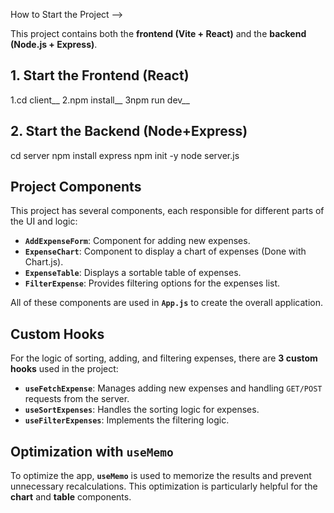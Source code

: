 How to Start the Project -->

This project contains both the **frontend (Vite + React)** and the **backend (Node.js + Express)**.

##  1. Start the Frontend (React)
1.cd client__
2.npm install__
3npm run dev__

##  2. Start the Backend (Node+Express)
cd server
npm install express
npm init -y
node server.js

## Project Components
This project has several components, each responsible for different parts of the UI and logic:

- **`AddExpenseForm`**: Component for adding new expenses.
- **`ExpenseChart`**: Component to display a chart of expenses (Done with Chart.js).
- **`ExpenseTable`**: Displays a sortable table of expenses.
- **`FilterExpense`**: Provides filtering options for the expenses list.

All of these components are used in **`App.js`** to create the overall application.

## Custom Hooks
For the logic of sorting, adding, and filtering expenses, there are **3 custom hooks** used in the project:

- **`useFetchExpense`**: Manages adding new expenses and handling `GET/POST` requests from the server.
- **`useSortExpenses`**: Handles the sorting logic for expenses.
- **`useFilterExpenses`**: Implements the filtering logic.

## Optimization with `useMemo`
To optimize the app, **`useMemo`** is used to memorize the results and prevent unnecessary recalculations. This optimization is particularly helpful for the **chart** and **table** components.
